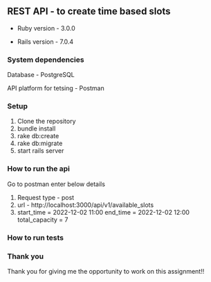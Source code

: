 ## REST API - to create time based slots

* Ruby version - 3.0.0

* Rails version - 7.0.4

### System dependencies

Database - PostgreSQL

API platform for tetsing - Postman

### Setup

1. Clone the repository 
2. bundle install
3. rake db:create
4. rake db:migrate
5. start rails server

### How to run the api
 Go to postman enter below details
 1. Request type - post
 2. url - http://localhost:3000/api/v1/available_slots
 3. start_time = 2022-12-02 11:00 
    end_time = 2022-12-02 12:00
    total_capacity = 7
    
   
### How to run tests

### Thank you
Thank you for giving me the opportunity to work on this assignment!!
